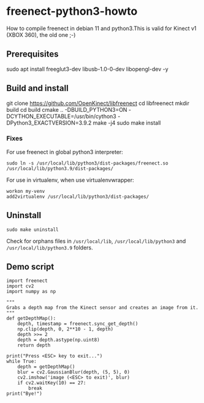 # freenect-python3-howto
How to compile freenect in debian 11 and python3.This is valid for Kinect v1 (XBOX 360), the old one ;-)

## Prerequisites

sudo apt install freeglut3-dev libusb-1.0-0-dev libopengl-dev -y

## Build and install
git clone https://github.com/OpenKinect/libfreenect
cd libfreenect
mkdir build
cd build
cmake .. -DBUILD_PYTHON3=ON -DCYTHON_EXECUTABLE=/usr/bin/cython3 -DPython3_EXACTVERSION=3.9.2
make -j4
sudo make install

### Fixes

For use freenect in global python3 interpreter:

`sudo ln -s /usr/local/lib/python3/dist-packages/freenect.so /usr/local/lib/python3.9/dist-packages/`

For use in virtualenv, when use virtualenvwrapper:

```
workon my-venv
add2virtualenv /usr/local/lib/python3/dist-packages/
```

## Uninstall

`sudo make uninstall`

Check for orphans files in `/usr/local/lib`, `/usr/local/lib/python3` and `/usr/local/lib/python3.9` folders.


## Demo script

```
import freenect
import cv2
import numpy as np

"""
Grabs a depth map from the Kinect sensor and creates an image from it.
"""
def getDepthMap():	
    depth, timestamp = freenect.sync_get_depth()
    np.clip(depth, 0, 2**10 - 1, depth)
    depth >>= 2
    depth = depth.astype(np.uint8)
    return depth

print("Press <ESC> key to exit...")
while True:
    depth = getDepthMap()
    blur = cv2.GaussianBlur(depth, (5, 5), 0)
    cv2.imshow('image (<ESC> to exit)', blur)
    if cv2.waitKey(10) == 27:
        break
print("Bye!")
```
